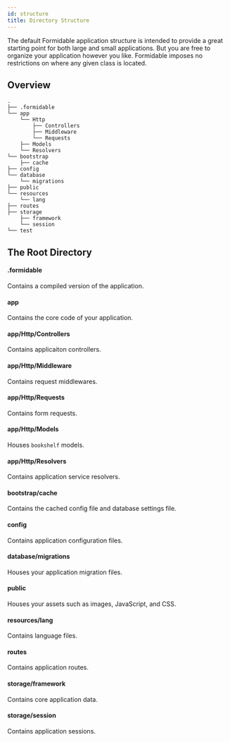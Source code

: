 ```yaml
---
id: structure
title: Directory Structure
---
```


The default Formidable application structure is intended to provide a great starting point for both large and small applications. But you are free to organize your application however you like. Formidable imposes no restrictions on where any given class is located.

## Overview

```text
.
├── .formidable
└── app
    └── Http
        ├── Controllers
        ├── Middleware
        └── Requests
    ├── Models
    └── Resolvers
└── bootstrap
    ├── cache
├── config
└── database
    └── migrations
├── public
└── resources
    └── lang
├── routes
├── storage
	├── framework
	└── session
└── test

```

## The Root Directory

#### .formidable

Contains a compiled version of the application.

#### app

Contains the core code of your application.

#### app/Http/Controllers

Contains applicaiton controllers.

#### app/Http/Middleware

Contains request middlewares.

#### app/Http/Requests

Contains form requests.

#### app/Http/Models

Houses `bookshelf` models.

#### app/Http/Resolvers

Contains application service resolvers.

#### bootstrap/cache

Contains the cached config file and database settings file.

#### config

Contains application configuration files.

#### database/migrations

Houses your application migration files.

#### public

Houses your assets such as images, JavaScript, and CSS.

#### resources/lang

Contains language files.

#### routes

Contains application routes.

#### storage/framework

Contains core application data.

#### storage/session

Contains application sessions.
